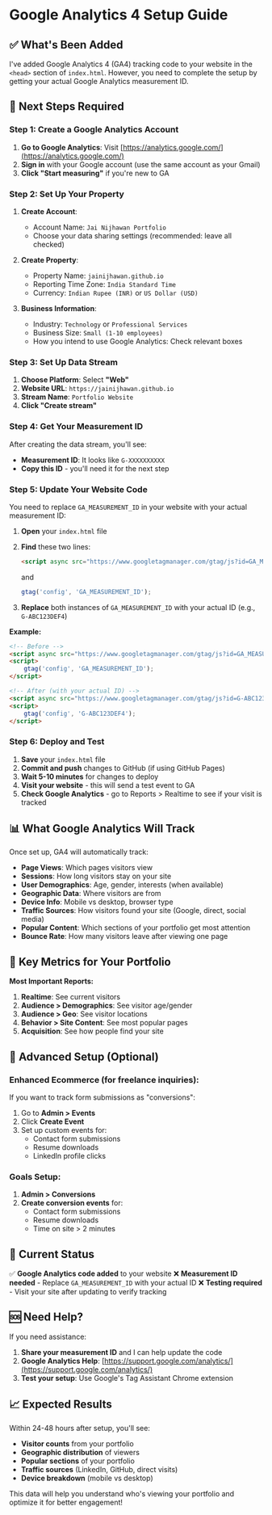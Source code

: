 # Google Analytics 4 Setup Guide

## ✅ What's Been Added

I've added Google Analytics 4 (GA4) tracking code to your website in the `<head>` section of `index.html`. However, you need to complete the setup by getting your actual Google Analytics measurement ID.

## 🔧 Next Steps Required

### Step 1: Create a Google Analytics Account

1. **Go to Google Analytics**: Visit [https://analytics.google.com/](https://analytics.google.com/)
2. **Sign in** with your Google account (use the same account as your Gmail)
3. **Click "Start measuring"** if you're new to GA

### Step 2: Set Up Your Property

1. **Create Account**:
   - Account Name: `Jai Nijhawan Portfolio`
   - Choose your data sharing settings (recommended: leave all checked)

2. **Create Property**:
   - Property Name: `jainijhawan.github.io`
   - Reporting Time Zone: `India Standard Time`
   - Currency: `Indian Rupee (INR)` or `US Dollar (USD)`

3. **Business Information**:
   - Industry: `Technology` or `Professional Services`
   - Business Size: `Small (1-10 employees)`
   - How you intend to use Google Analytics: Check relevant boxes

### Step 3: Set Up Data Stream

1. **Choose Platform**: Select **"Web"**
2. **Website URL**: `https://jainijhawan.github.io`
3. **Stream Name**: `Portfolio Website`
4. **Click "Create stream"**

### Step 4: Get Your Measurement ID

After creating the data stream, you'll see:
- **Measurement ID**: It looks like `G-XXXXXXXXXX`
- **Copy this ID** - you'll need it for the next step

### Step 5: Update Your Website Code

You need to replace `GA_MEASUREMENT_ID` in your website with your actual measurement ID:

1. **Open** your `index.html` file
2. **Find** these two lines:
   ```html
   <script async src="https://www.googletagmanager.com/gtag/js?id=GA_MEASUREMENT_ID"></script>
   ```
   and
   ```javascript
   gtag('config', 'GA_MEASUREMENT_ID');
   ```

3. **Replace** both instances of `GA_MEASUREMENT_ID` with your actual ID (e.g., `G-ABC123DEF4`)

**Example:**
```html
<!-- Before -->
<script async src="https://www.googletagmanager.com/gtag/js?id=GA_MEASUREMENT_ID"></script>
<script>
    gtag('config', 'GA_MEASUREMENT_ID');
</script>

<!-- After (with your actual ID) -->
<script async src="https://www.googletagmanager.com/gtag/js?id=G-ABC123DEF4"></script>
<script>
    gtag('config', 'G-ABC123DEF4');
</script>
```

### Step 6: Deploy and Test

1. **Save** your `index.html` file
2. **Commit and push** changes to GitHub (if using GitHub Pages)
3. **Wait 5-10 minutes** for changes to deploy
4. **Visit your website** - this will send a test event to GA
5. **Check Google Analytics** - go to Reports > Realtime to see if your visit is tracked

## 📊 What Google Analytics Will Track

Once set up, GA4 will automatically track:

- **Page Views**: Which pages visitors view
- **Sessions**: How long visitors stay on your site
- **User Demographics**: Age, gender, interests (when available)
- **Geographic Data**: Where visitors are from
- **Device Info**: Mobile vs desktop, browser type
- **Traffic Sources**: How visitors found your site (Google, direct, social media)
- **Popular Content**: Which sections of your portfolio get most attention
- **Bounce Rate**: How many visitors leave after viewing one page

## 🎯 Key Metrics for Your Portfolio

**Most Important Reports:**
1. **Realtime**: See current visitors
2. **Audience > Demographics**: See visitor age/gender
3. **Audience > Geo**: See visitor locations
4. **Behavior > Site Content**: See most popular pages
5. **Acquisition**: See how people find your site

## 🔧 Advanced Setup (Optional)

### Enhanced Ecommerce (for freelance inquiries):
If you want to track form submissions as "conversions":

1. Go to **Admin > Events**
2. Click **Create Event**
3. Set up custom events for:
   - Contact form submissions
   - Resume downloads
   - LinkedIn profile clicks

### Goals Setup:
1. **Admin > Conversions**
2. **Create conversion events** for:
   - Contact form submissions
   - Resume downloads
   - Time on site > 2 minutes

## 🚀 Current Status

✅ **Google Analytics code added** to your website
❌ **Measurement ID needed** - Replace `GA_MEASUREMENT_ID` with your actual ID
❌ **Testing required** - Visit your site after updating to verify tracking

## 🆘 Need Help?

If you need assistance:
1. **Share your measurement ID** and I can help update the code
2. **Google Analytics Help**: [https://support.google.com/analytics/](https://support.google.com/analytics/)
3. **Test your setup**: Use Google's Tag Assistant Chrome extension

## 📈 Expected Results

Within 24-48 hours after setup, you'll see:
- **Visitor counts** from your portfolio
- **Geographic distribution** of viewers
- **Popular sections** of your portfolio
- **Traffic sources** (LinkedIn, GitHub, direct visits)
- **Device breakdown** (mobile vs desktop)

This data will help you understand who's viewing your portfolio and optimize it for better engagement! 